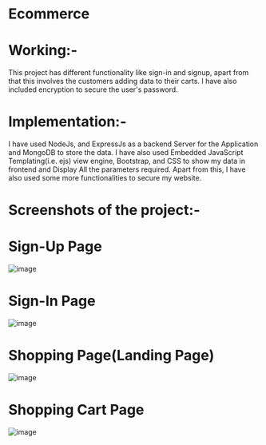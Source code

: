 # Ecommerce
<h1>Working:-</h1>
<p>This project has different functionality like sign-in and signup, apart from that this involves the customers adding data to their carts. I have also included encryption to secure the user's password.</p>

<h1>Implementation:-</h1>
<p>I have used NodeJs, and ExpressJs as a backend Server for the Application and MongoDB to store the data. I have also used Embedded JavaScript Templating(i.e. ejs) view engine, Bootstrap, and CSS to show my data in frontend and Display All the parameters required. Apart from this, I have also used some more functionalities to secure my website.</p>



<h1>Screenshots of the project:-</h1>
<h1>Sign-Up Page</h1>

![image](https://user-images.githubusercontent.com/65387743/208315745-ba8ac1b0-45b8-46df-a480-a930127ced6c.png)


<h1> Sign-In Page</h1>

![image](https://user-images.githubusercontent.com/65387743/208300701-904dee23-ae9f-496f-a6cc-b31bb6fbddc9.png)


<h1>Shopping Page(Landing Page)</h1>

![image](https://user-images.githubusercontent.com/65387743/209394933-7fdb3e5f-cfd9-4d16-b9fd-d753e66d8e7d.png)


<h1>Shopping Cart Page</h1>

![image](https://user-images.githubusercontent.com/65387743/209394996-398f42a2-7ac2-48a2-bef2-ebbca3bfe3cf.png)


